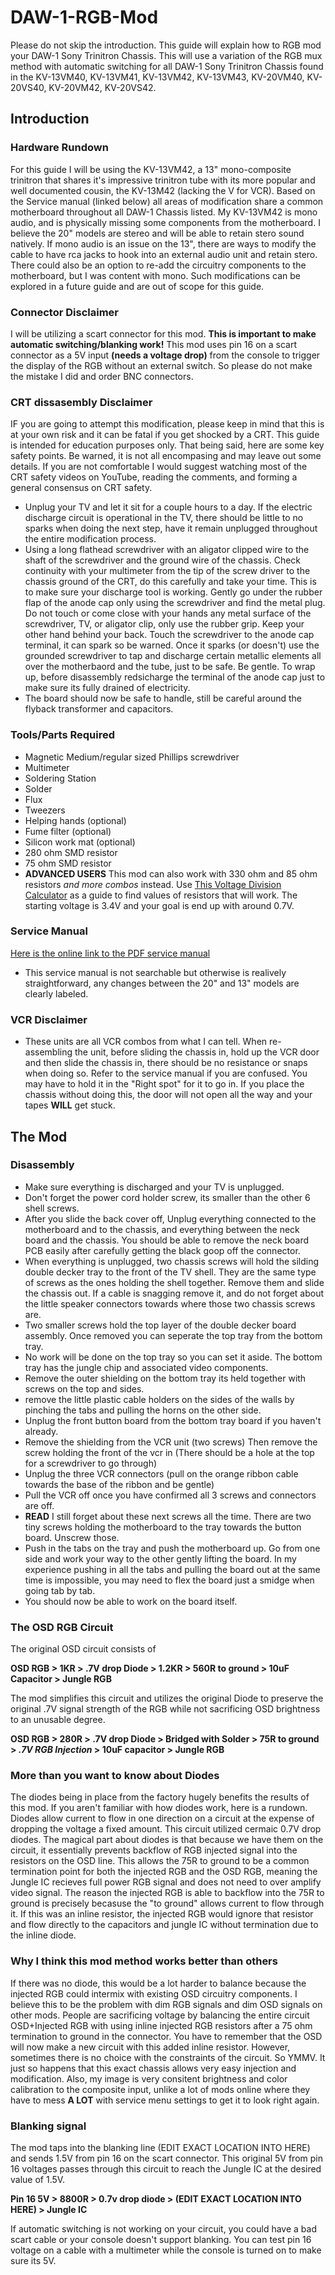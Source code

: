 # DAW-1-RGB-Mod
Please do not skip the introduction. This guide will explain how to RGB mod your DAW-1 Sony Trinitron Chassis. This will use a variation of the RGB mux method with automatic switching for all DAW-1 Sony Trinitron Chassis found in the KV-13VM40, KV-13VM41, KV-13VM42, KV-13VM43, KV-20VM40, KV-20VS40, KV-20VM42, KV-20VS42.
## Introduction
### Hardware Rundown
For this guide I will be using the KV-13VM42, a 13" mono-composite trinitron that shares it's impressive trinitron tube with its more popular and well documented cousin, the KV-13M42 (lacking the V for VCR). Based on the Service manual (linked below) all areas of modification share a common motherboard throughout all DAW-1 Chassis listed. My KV-13VM42 is mono audio, and is physically missing some components from the motherboard. I believe the 20" models are stereo and will be able to retain stero sound natively. If mono audio is an issue on the 13", there are ways to modify the cable to have rca jacks to hook into an external audio unit and retain stero. There could also be an option to re-add the circuitry components to the motherboard, but I was content with mono. Such modifications can be explored in a future guide and are out of scope for this guide.
### Connector Disclaimer
I will be utilizing a scart connector for this mod. __This is important to make automatic switching/blanking work!__ This mod uses pin 16 on a scart connector as a 5V input __(needs a voltage drop)__ from the console to trigger the display of the RGB without an external switch. So please do not make the mistake I did and order BNC connectors.
### CRT dissasembly Disclaimer
IF you are going to attempt this modification, please keep in mind that this is at your own risk and it can be fatal if you get shocked by a CRT. This guide is intended for education purposes only.
That being said, here are some key safety points. Be warned, it is not all encompasing and may leave out some details. If you are not comfortable I would suggest watching most of the CRT safety videos on YouTube, reading the comments, and forming a general consensus on CRT safety.
- Unplug your TV and let it sit for a couple hours to a day. If the electric discharge circuit is operational in the TV, there should be little to no sparks when doing the next step, have it remain unplugged throughout the entire modification process.
- Using a long flathead screwdriver with an aligator clipped wire to the shaft of the screwdriver and the ground wire of the chassis. Check continuity with your multimeter from the tip of the screw driver to the chassis ground of the CRT, do this carefully and take your time. This is to make sure your discharge tool is working. Gently go under the rubber flap of the anode cap only using the screwdriver and find the metal plug. Do not touch or come close with your hands any metal surface of the screwdriver, TV, or aligator clip, only use the rubber grip. Keep your other hand behind your back. Touch the screwdriver to the anode cap terminal, it can spark so be warned. Once it sparks (or doesn't) use the grounded screwdriver to tap and discharge certain metallic elements all over the motherbaord and the tube, just to be safe. Be gentle. To wrap up, before disassembly redsicharge the terminal of the anode cap just to make sure its fully drained of electricity.
- The board should now be safe to handle, still be careful around the flyback transformer and capacitors.
### Tools/Parts Required
- Magnetic Medium/regular sized Phillips screwdriver
- Multimeter
- Soldering Station
- Solder
- Flux
- Tweezers
- Helping hands (optional)
- Fume filter (optional)
- Silicon work mat (optional)
- 280 ohm SMD resistor
- 75 ohm SMD resistor
- __ADVANCED USERS__ This mod can also work with 330 ohm and 85 ohm resistors _and more combos_ instead. Use [This Voltage Division Calculator](https://www.digikey.com/en/resources/conversion-calculators/conversion-calculator-voltage-divider) as a guide to find values of resistors that will work. The starting voltage is 3.4V and your goal is end up with around 0.7V.
### Service Manual
[Here is the online link to the PDF service manual](https://elektrotanya.com/sony_kv-13vm40_41_42_43_kv-20vm40_42_kv-20vs40_chassis_daw-1.pdf/download.html#dl)
- This service manual is not searchable but otherwise is realively straightforward, any changes between the 20" and 13" models are clearly labeled.
### VCR Disclaimer
- These units are all VCR combos from what I can tell. When re-assembling the unit, before sliding the chassis in, hold up the VCR door and then slide the chassis in, there should be no resistance or snaps when doing so. Refer to the service manual if you are confused. You may have to hold it in the "Right spot" for it to go in. If you place the chassis without doing this, the door will not open all the way and your tapes __WILL__ get stuck.
## The Mod
### Disassembly
- Make sure everything is discharged and your TV is unplugged.
- Don't forget the power cord holder screw, its smaller than the other 6 shell screws.
- After you slide the back cover off, Unplug everything connected to the motherboard and to the chassis, and everything between the neck board and the chassis.  You should be able to remove the neck board PCB easily after carefully getting the black goop off the connector.
- When everything is unplugged, two chassis screws will hold the silding double decker tray to the front of the TV shell. They are the same type of screws as the ones holding the shell together. Remove them and slide the chassis out. If a cable is snagging remove it, and do not forget about the little speaker connectors towards where those two chassis screws are.
- Two smaller screws hold the top layer of the double decker board assembly. Once removed you can seperate the top tray from the bottom tray.
- No work will be done on the top tray so you can set it aside. The bottom tray has the jungle chip and associated video components.
- Remove the outer shielding on the bottom tray its held together with screws on the top and sides.
- remove the little plastic cable holders on the sides of the walls by pinching the tabs and pulling the horns on the other side.
- Unplug the front button board from the bottom tray board if you haven't already.
- Remove the shielding from the VCR unit (two screws) Then remove the screw holding the front of the vcr in (There should be a hole at the top for a screwdriver to go through)
- Unplug the three VCR connectors (pull on the orange ribbon cable towards the base of the ribbon and be gentle)
- Pull the VCR off once you have confirmed all 3 screws and connectors are off.
- __READ__ I still forget about these next screws all the time. There are two tiny screws holding the motherboard to the tray towards the button board. Unscrew those.
- Push in the tabs on the tray and push the motherboard up. Go from one side and work your way to the other gently lifting the board. In my experience pushing in all the tabs and pulling the board out at the same time is impossible, you may need to flex the board just a smidge when going tab by tab.
- You should now be able to work on the board itself.
### The OSD RGB Circuit
The original OSD circuit consists of 

__OSD RGB > 1KR > .7V drop Diode > 1.2KR > 560R to ground > 10uF Capacitor > Jungle RGB__

The mod simplifies this circuit and utilizes the original Diode to preserve the original .7V signal strength of the RGB while not sacrificing OSD brightness to an unusable degree.

__OSD RGB > 280R > .7V drop Diode > Bridged with Solder > 75R to ground > _.7V RGB Injection_ > 10uF capacitor > Jungle RGB__

### More than you want to know about Diodes
The diodes being in place from the factory hugely benefits the results of this mod. If you aren't familiar with how diodes work, here is a rundown. Diodes allow current to flow in one direction on a circuit at the expense of dropping the voltage a fixed amount. This circuit utilized cermaic 0.7V drop diodes. The magical part about diodes is that because we have them on the circuit, it essentially prevents backflow of RGB injected signal into the resistors on the OSD line. This allows the 75R to ground to be a common termination point for both the injected RGB and the OSD RGB, meaning the Jungle IC recieves full power RGB signal and does not need to over amplify video signal. The reason the injected RGB is able to backflow into the 75R to ground is precisely becasuse the "to ground" allows current to flow through it. If this was an inline resistor, the injected RGB would ignore that resistor and flow directly to the capacitors and jungle IC without termination due to the inline diode.
### Why I think this mod method works better than others
If there was no diode, this would be a lot harder to balance because the injected RGB could intermix with existing OSD circuitry components. I believe this to be the problem with dim RGB signals and dim OSD signals on other mods. People are sacrificing voltage by balancing the entire circuit OSD+Injected RGB with using inline injected RGB resistors after a 75 ohm termination to ground in the connector. You have to remember that the OSD will now make a new circuit with this added inline resistor. However, sometimes there is no choice with the constraints of the circuit. So YMMV. It just so happens that this exact chassis allows very easy injection and modification. Also, my image is very consitent brightness and color calibration to the composite input, unlike a lot of mods online where they have to mess __A LOT__ with service menu settings to get it to look right again.
### Blanking signal
The mod taps into the blanking line (EDIT EXACT LOCATION INTO HERE) and sends 1.5V from pin 16 on the scart connector. This original 5V from pin 16 voltages passes through this circuit to reach the Jungle IC at the desired value of 1.5V.

__Pin 16 5V > 8800R > 0.7v drop diode > (EDIT EXACT LOCATION INTO HERE) > Jungle IC__

If automatic switching is not working on your circuit, you could have a bad scart cable or your console doesn't support blanking. You can test pin 16 voltage on a cable with a multimeter while the console is turned on to make sure its 5V.



